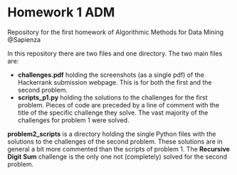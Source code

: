 # Homework 1 ADM
Repository for the first homework of Algorithmic Methods for Data Mining @Sapienza


In this repository there are two files and one directory. The two main files are:
- __challenges.pdf__ holding the screenshots (as a single pdf) of the Hackerrank submission webpage. This is for both the first and the second problem. 
- __scripts_p1.py__ holding the solutions to the challenges for the first problem. Pieces of code are preceded by a line of comment with the title of the specific challenge they solve. The vast majority of the challenges for problem 1 were solved. 


__problem2_scripts__ is a directory holding the single Python files with the solutions to the challenges of the second problem. These solutions are in general a bit more commented than the scripts of problem 1. The __Recursive Digit Sum__ challenge is the only one not (completely) solved for the second problem.
